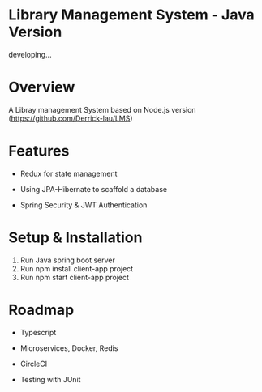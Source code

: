 # Library Management System - Java Version

developing...

# Overview
A Libray management System based on Node.js version (https://github.com/Derrick-lau/LMS)

# Features

- Redux for state management

- Using JPA-Hibernate to scaffold a database

- Spring Security & JWT Authentication

# Setup & Installation
1. Run Java spring boot server
2. Run npm install client-app project
3. Run npm start client-app project

# Roadmap
- Typescript

- Microservices, Docker, Redis
 
- CircleCI

- Testing with JUnit

